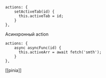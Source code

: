```JS
actions: {
    setActiveTab(id) {
      this.activeTab = id;
    }
},
```
Асинхронный action
```JS
actions: {
    async asyncFunc(id) {
      this.activeArr = await fetch('smth');
    }
},
```
[[pinia]]

